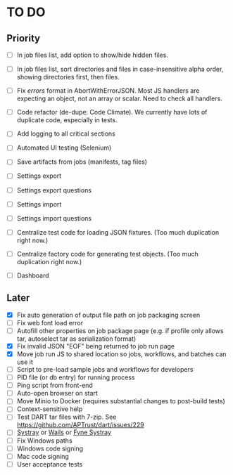 # TO DO

## Priority

- [ ] In job files list, add option to show/hide hidden files.
- [ ] In job files list, sort directories and files in case-insensitive alpha order, showing directories first, then files.
- [ ] Fix _errors_ format in AbortWithErrorJSON. Most JS handlers are expecting an object, not an array or scalar. Need to check all handlers.
- [ ] Code refactor (de-dupe: Code Climate). We currently have lots of duplicate code, especially in tests.
- [ ] Add logging to all critical sections
- [ ] Automated UI testing (Selenium)
- [ ] Save artifacts from jobs (manifests, tag files)
- [ ] Settings export
- [ ] Settings export questions
- [ ] Settings import
- [ ] Settings import questions
- [ ] Centralize test code for loading JSON fixtures. (Too much duplication right now.)
- [ ] Centralize factory code for generating test objects. (Too much duplication right now.)
- [ ] Dashboard


## Later

- [x] Fix auto generation of output file path on job packaging screen
- [ ] Fix web font load error
- [ ] Autofill other properties on job package page (e.g. if profile only allows tar, autoselect tar as serialization format)
- [x] Fix invalid JSON "EOF" being returned to job run page
- [x] Move job run JS to shared location so jobs, workflows, and batches can use it
- [ ] Script to pre-load sample jobs and workflows for developers
- [ ] PID file (or db entry) for running process
- [ ] Ping script from front-end
- [ ] Auto-open browser on start
- [ ] Move Minio to Docker (requires substantial changes to post-build tests)
- [ ] Context-sensitive help
- [ ] Test DART tar files with 7-zip. See https://github.com/APTrust/dart/issues/229
- [ ] [Systray](https://github.com/getlantern/systray/) or [Wails](https://wails.io) or [Fyne Systray](https://developer.fyne.io/explore/systray.html)
- [ ] Fix Windows paths
- [ ] Windows code signing
- [ ] Mac code signing
- [ ] User acceptance tests
